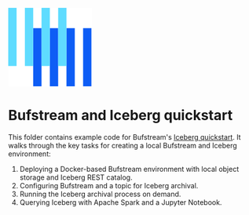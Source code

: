 ![The Buf logo](https://raw.githubusercontent.com/bufbuild/buf-examples/main/.github/buf-logo.svg)

# Bufstream and Iceberg quickstart

This folder contains example code for Bufstream's [Iceberg quickstart][docs].
It walks through the key tasks for creating a local Bufstream and Iceberg environment:

1. Deploying a Docker-based Bufstream environment with local object storage and Iceberg REST catalog.
2. Configuring Bufstream and a topic for Iceberg archival.
3. Running the Iceberg archival process on demand.
4. Querying Iceberg with Apache Spark and a Jupyter Notebook.

[docs]: https://buf.build/docs/bufstream/iceberg/quickstart/
